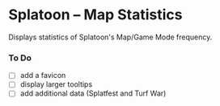 # Splatoon – Map Statistics

Displays statistics of Splatoon's Map/Game Mode frequency.

### To Do
- [ ] add a favicon
- [ ] display larger tooltips
- [ ] add additional data (Splatfest and Turf War)

